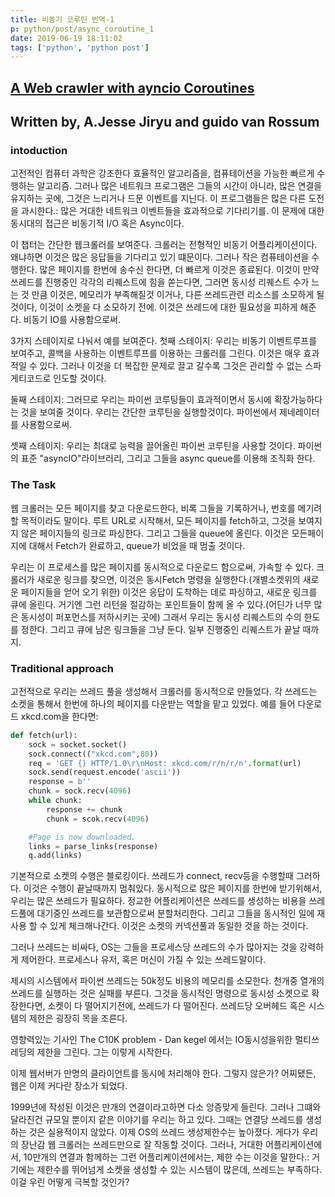 ```yaml
---
title: 비동기 코루틴 번역-1
p: python/post/async_coroutine_1
date: 2019-06-19 18:11:02
tags: ['python', 'python post']
---
```


## [A Web crawler with ayncio Coroutines](https://www.aosabook.org/en/500L/a-web-crawler-with-asyncio-coroutines.html)

## Written by, A.Jesse Jiryu and guido van Rossum

### intoduction

고전적인 컴퓨터 과학은 강조한다 효율적인 알고리즘을, 컴퓨테이션을 가능한 빠르게 수행하는 알고리즘.
그러나 많은 네트워크 프로그램은 그들의 시간이 아니라, 많은 연결을 유지하는 곳에, 그것은 느리거나 드문 이벤트를 지닌다.
이 프로그램들은 많은 다른 도전을 과시한다.: 많은 거대한 네트워크 이벤트들을 효과적으로 기다리기를.
이 문제에 대한 동시대의 접근은 비동기적 I/O 혹은 Async이다.

이 챕터는 간단한 웹크롤러를 보여준다. 크롤러는 전형적인 비동기 어플리케이션이다. 왜냐하면 이것은 많은 응답들을 기다리고 있기 떄문이다. 
그러나 작은 컴퓨테이션을 수행한다. 많은 페이지를 한번에 송수신 한다면, 더 빠르게 이것은 종료된다.
이것이 만약 쓰레드를 진행중인 각각의 리퀘스트에 힘을 쏟는다면, 그러면 동시성 리퀘스트 수가 느는 것 만큼
이것은, 메모리가 부족해질것 이거나, 다른 쓰레드관련 리소스를 소모하게 될 것이다, 이것이 소켓을 다 소모하기 전에.
이것은 쓰레드에 대한 필요성을 피하게 해준다. 비동기 IO를 사용함으로써.

3가지 스테이지로 나눠서 예를 보여준다.
첫째 스테이지: 우리는 비동기 이벤트루프를 보여주고, 콜백을 사용하는 이벤트루프를 이용하는 크롤러를 그린다.
이것은 매우 효과적일 수 있다. 
그러나 이것을 더 복잡한 문제로 끌고 갈수록 그것은 관리할 수 없는 스파게티코드로 인도할 것이다.

둘째 스테이지: 그러므로 우리는 파이썬 코루팅들이 효과적이면서 동시에 확장가능하다는 것을 보여줄 것이다. 우리는 간단한 코루틴을 실행할것이다. 파이썬에서 제네레이터를 사용함으로써.

셋째 스테이지: 우리는 최대로 능력을 끌어올린 파이썬 코루틴을 사용할 것이다. 파이썬의 표준 "asyncIO"라이브러리, 그리고 그들을 async queue를 이용해 조직화 한다.

### The Task

웹 크롤러는 모든 페이지를 찾고 다운로드한다, 비록 그들을 기록하거나, 번호를 메기려 할 목적이라도 말이다. 루트 URL로 시작해서, 모든 페이지를 fetch하고, 그것을 보여지지 않은 페이지들의 링크로 파싱한다. 그리고 그들을 queue에 올린다. 이것은 모든페이지에 대해서 Fetch가 완료하고, queue가 비었을 때 멈출 것이다.

우리는 이 프로세스를 많은 페이지를 동시적으로 다운로드 함으로써, 가속할 수 있다. 크롤러가 새로운 링크를 찾으면, 이것은 동시Fetch 명령을 실행한다.(개별소켓위의 새로운 페이지들을 얻어 오기 위한)
이것은 응답이 도착하는 데로 파싱하고, 새로운 링크를 큐에 올린다.
거기엔 그런 리턴을 절감하는 포인트들이 함께 올 수 있다.(어딘가 너무 많은 동시성이 퍼포먼스를 저하시키는 곳에)
그래서 우리는 동시성 리퀘스트의 수의 한도를 정한다. 그리고 큐에 남은 링크들을 그냥 둔다.
일부 진행중인 리퀘스트가 끝날 때까지.

### Traditional approach

고전적으로 우리는 쓰레드 풀을 생성해서 크롤러를 동시적으로 만들었다. 각 쓰레드는 소켓을 통해서 한번에 하나의 페이지를 다운받는 역할을 맡고 있었다. 예를 들어 다운로드 xkcd.com을 한다면:

```python
def fetch(url):
    sock = socket.socket()
    sock.connect(("xkcd.com",80))
    req = 'GET {} HTTP/1.0\r\nHost: xkcd.com/r/n/r/n'.format(url)
    sock.send(request.encode('ascii'))
    response = b''
    chunk = sock.recv(4096)
    while chunk:
        response += chunk
        chunk = scok.recv(4096)

    #Page is now downloaded.
    links = parse_links(response)
    q.add(links)
```

기본적으로 소켓의 수행은 블로킹이다. 쓰레드가 connect, recv등을 수행할때 그러하다. 이것은 수행이 끝날때까지 멈춰있다.
동시적으로 많은 페이지를 한번에 받기위해서, 우리는 많은 쓰레드가 필요하다. 정교한 어플리케이션은 쓰레드를 생성하는 비용을 쓰레드풀에 대기중인 쓰레드를 보관함으로써 분할처리한다. 그리고 그들을 동시적인 일에 재사용 할 수 있게 체크해나간다. 이것은 소켓의 커넥션풀과 동일한 것을 하는 것이다.

그러나 쓰레드는 비싸다, OS는 그들을 프로세스당 쓰레드의 수가 많아지는 것을 강력하게 제어한다. 프로세스나 유저, 혹은 머신이 가질 수 있는 쓰레드말이다.

제시의 시스템에서 파이썬 쓰레드는 50k정도 비용의 메모리를 소모한다. 천개중 열개의 쓰레드를 실행하는 것은 실패를 부른다. 그것을 동시적인 명령으로 동시성 소켓으로 확장한다면, 소켓이 다 떨어지기전에, 쓰레드가 다 떨어진다. 쓰레드당 오버헤드 혹은 시스템의 제한은 굉장히 목을 조른다.

영향력있는 기사인 The C10K problem - Dan kegel 에서는 IO동시성을위한 멀티쓰레딩의 제한을 그린다.
그는 이렇게 시작한다.

이제 웹서버가 만명의 클라이언트를 동시에 처리해야 한다. 그렇지 않은가? 어찌됐든, 웹은 이제 커다란 장소가 되었다.

1999년에 작성된 이것은 만개의 연결이라고하면 다소 앙증맞게 들린다. 그러나 그떄와 달라진건 규모일 뿐이지 같은 이야기를 우리는 하고 있다.
그때는 연결당 쓰레드를 생성하는 것은 실용적이지 않았다. 이제 OS의 쓰레드 생성제한수는 높아졌다.
게다가 우리의 장난감 웹 크롤러는 쓰레드만으로 잘 작동할 것이다. 그러나, 거대한 어플리케이션에서,
10만개의 연결과 함께하는 그런 어플리케이션에서는, 제한 수는 이것을 말한다.:
거기에는 제한수를 뛰어넘게 소켓을 생성할 수 있는 시스템이 많은데, 쓰레드는 부족하다. 이걸 우린 어떻게 극복할 것인가?
